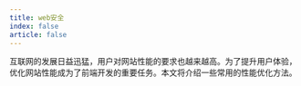 ```yaml
---
title: web安全
index: false
article: false
---
```


互联网的发展日益迅猛，用户对网站性能的要求也越来越高。为了提升用户体验，优化网站性能成为了前端开发的重要任务。本文将介绍一些常用的性能优化方法。
